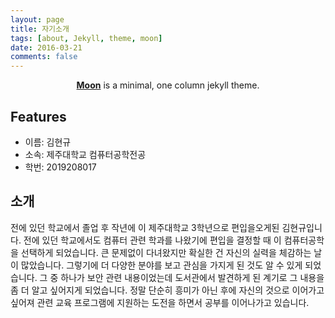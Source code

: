 ```yaml
---
layout: page
title: 자기소개
tags: [about, Jekyll, theme, moon]
date: 2016-03-21
comments: false
---
```

    
<center><a href="http://taylantatli.github.io/Moon"><b>Moon</b></a> is a minimal, one column jekyll theme.</center>

## Features
* 이름: 김현규
* 소속: 제주대학교 컴퓨터공학전공
* 학번: 2019208017


## 소개

전에 있던 학교에서 졸업 후 작년에 이 제주대학교 3학년으로 편입을오게된 김현규입니다. 전에 있던 학교에서도 컴퓨터 관련 학과를 나왔기에 편입을 결정할 때 이 컴퓨터공학을 선택하게 되었습니다. 큰 문제없이 다녀왔지만 확실한 건 자신의 실력을 체감하는 날이 많았습니다. 그렇기에 더 다양한 분야를 보고 관심을 가지게 된 것도 알 수 있게 되었습니다. 그 중 하나가 보안 관련 내용이었는데 도서관에서 발견하게 된 계기로 그 내용을 좀 더 알고 싶어지게 되었습니다. 정말 단순히 흥미가 아닌 후에 자신의 것으로 이어가고 싶어져 관련 교육 프로그램에 지원하는 도전을 하면서 공부를 이어나가고 있습니다.
      

